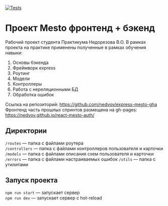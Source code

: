 [![Tests](../../actions/workflows/tests-13-sprint.yml/badge.svg)](../../actions/workflows/tests-13-sprint.yml) 
# Проект Mesto фронтенд + бэкенд

Рабочий проект студента Практикума Недорезова В.О.
В рамках проекта на практике применены полученные в рамках обучения навыки:  
1. Основы бэкенда  
2. Фреймворк express
3. Роутинг
4. Модели  
5. Контроллеры
6. Работа с нереляционными БД  
7. Обработка ошибок

Ссылка на репозиторий: https://github.com/nedvov/express-mesto-gha
Фронтенд часть прошлых спринтов размещена на gh-pages: https://nedvov.github.io/react-mesto-auth/

## Директории

`/routes` — папка с файлами роутера  
`/controllers` — папка с файлами контроллеров пользователя и карточки   
`/models` — папка с файлами описания схем пользователя и карточки  
`/errors` — папка с файлами настраиваемых ошибок
`/utils` — папка с утилитами 

## Запуск проекта

`npm run start` — запускает сервер   
`npm run dev` — запускает сервер с hot-reload
